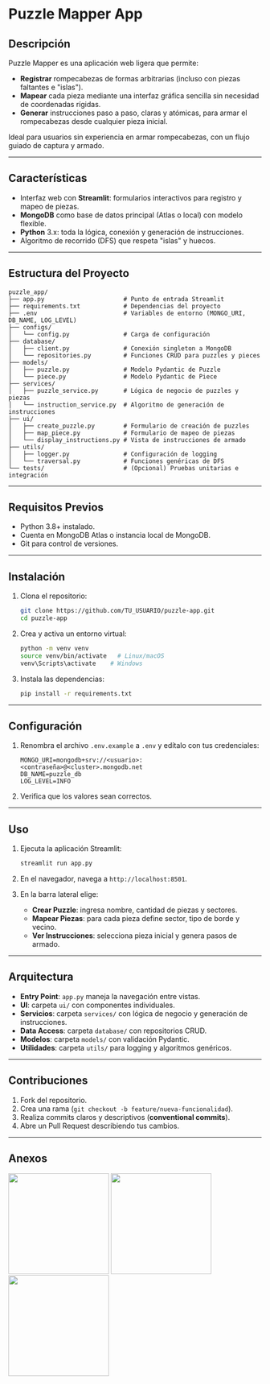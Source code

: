 # Puzzle Mapper App

## Descripción

Puzzle Mapper es una aplicación web ligera que permite:

* **Registrar** rompecabezas de formas arbitrarias (incluso con piezas faltantes e "islas").
* **Mapear** cada pieza mediante una interfaz gráfica sencilla sin necesidad de coordenadas rígidas.
* **Generar** instrucciones paso a paso, claras y atómicas, para armar el rompecabezas desde cualquier pieza inicial.

Ideal para usuarios sin experiencia en armar rompecabezas, con un flujo guiado de captura y armado.

---

## Características

* Interfaz web con **Streamlit**: formularios interactivos para registro y mapeo de piezas.
* **MongoDB** como base de datos principal (Atlas o local) con modelo flexible.
* **Python** 3.x: toda la lógica, conexión y generación de instrucciones.
* Algoritmo de recorrido (DFS) que respeta "islas" y huecos.

---

## Estructura del Proyecto

```
puzzle_app/
├── app.py                      # Punto de entrada Streamlit
├── requirements.txt            # Dependencias del proyecto
├── .env                        # Variables de entorno (MONGO_URI, DB_NAME, LOG_LEVEL)
├── configs/
│   └── config.py               # Carga de configuración
├── database/
│   ├── client.py               # Conexión singleton a MongoDB
│   └── repositories.py         # Funciones CRUD para puzzles y pieces
├── models/
│   ├── puzzle.py               # Modelo Pydantic de Puzzle
│   └── piece.py                # Modelo Pydantic de Piece
├── services/
│   ├── puzzle_service.py       # Lógica de negocio de puzzles y piezas
│   └── instruction_service.py  # Algoritmo de generación de instrucciones
├── ui/
│   ├── create_puzzle.py        # Formulario de creación de puzzles
│   ├── map_piece.py            # Formulario de mapeo de piezas
│   └── display_instructions.py # Vista de instrucciones de armado
├── utils/
│   ├── logger.py               # Configuración de logging
│   └── traversal.py            # Funciones genéricas de DFS
└── tests/                      # (Opcional) Pruebas unitarias e integración
```

---

## Requisitos Previos

* Python 3.8+ instalado.
* Cuenta en MongoDB Atlas o instancia local de MongoDB.
* Git para control de versiones.

---

## Instalación

1. Clona el repositorio:

   ```bash
   git clone https://github.com/TU_USUARIO/puzzle-app.git
   cd puzzle-app
   ```
2. Crea y activa un entorno virtual:

   ```bash
   python -m venv venv
   source venv/bin/activate   # Linux/macOS
   venv\Scripts\activate    # Windows
   ```
3. Instala las dependencias:

   ```bash
   pip install -r requirements.txt
   ```

---

## Configuración

1. Renombra el archivo `.env.example` a `.env` y edítalo con tus credenciales:

   ```dotenv
   MONGO_URI=mongodb+srv://<usuario>:<contraseña>@<cluster>.mongodb.net
   DB_NAME=puzzle_db
   LOG_LEVEL=INFO
   ```
2. Verifica que los valores sean correctos.

---

## Uso

1. Ejecuta la aplicación Streamlit:

   ```bash
   streamlit run app.py
   ```
2. En el navegador, navega a `http://localhost:8501`.
3. En la barra lateral elige:

   * **Crear Puzzle**: ingresa nombre, cantidad de piezas y sectores.
   * **Mapear Piezas**: para cada pieza define sector, tipo de borde y vecino.
   * **Ver Instrucciones**: selecciona pieza inicial y genera pasos de armado.

---

## Arquitectura

* **Entry Point**: `app.py` maneja la navegación entre vistas.
* **UI**: carpeta `ui/` con componentes individuales.
* **Servicios**: carpeta `services/` con lógica de negocio y generación de instrucciones.
* **Data Access**: carpeta `database/` con repositorios CRUD.
* **Modelos**: carpeta `models/` con validación Pydantic.
* **Utilidades**: carpeta `utils/` para logging y algoritmos genéricos.

---

## Contribuciones

1. Fork del repositorio.
2. Crea una rama (`git checkout -b feature/nueva-funcionalidad`).
3. Realiza commits claros y descriptivos (**conventional commits**).
4. Abre un Pull Request describiendo tus cambios.
---

## Anexos

<img src="https://github.com/user-attachments/assets/56ff0641-9e61-4511-a5de-50d32132975e" width="200"/>

<img src="https://github.com/user-attachments/assets/c65c06e0-1c68-4869-809d-2ae932f5b2a2" width="200"/>

<img src="https://github.com/user-attachments/assets/baa864df-e963-41e5-a220-916b1f3147aa" width="200"/>


